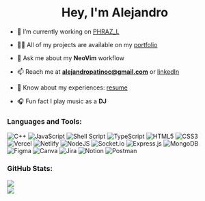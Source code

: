 <h1 align="center">Hey, I'm Alejandro</h1>
                                       
- 🔭 I’m currently working on [PHRAZ_L](https://team2-front.vercel.app/)

- 👨‍💻 All of my projects are available on my [portfolio](https://alejandropatino.io)

- 💬 Ask me about my **NeoVim** workflow

- 📫 Reach me at **alejandropatinoc@gmail.com** or [linkedIn](https://www.linkedin.com/in/alejandropatinoc/)

- 📄 Know about my experiences: [resume](https://alejandro-patino-portfolio.netlify.app/Alejandros-Resume.pdf)

- 🎧 Fun fact I play music as a **DJ**


### Languages and Tools:
![C++](https://img.shields.io/badge/c++-%2300599C.svg?style=flat&logo=c%2B%2B&logoColor=white) ![JavaScript](https://img.shields.io/badge/javascript-%23323330.svg?style=flat&logo=javascript&logoColor=%23F7DF1E) ![Shell Script](https://img.shields.io/badge/shell_script-%23121011.svg?style=flat&logo=gnu-bash&logoColor=white) ![TypeScript](https://img.shields.io/badge/typescript-%23007ACC.svg?style=flat&logo=typescript&logoColor=white) ![HTML5](https://img.shields.io/badge/html5-%23E34F26.svg?style=flat&logo=html5&logoColor=white) ![CSS3](https://img.shields.io/badge/css3-%231572B6.svg?style=flat&logo=css3&logoColor=white) ![Vercel](https://img.shields.io/badge/vercel-%23000000.svg?style=flat&logo=vercel&logoColor=white) ![Netlify](https://img.shields.io/badge/netlify-%23000000.svg?style=flat&logo=netlify&logoColor=#00C7B7) ![NodeJS](https://img.shields.io/badge/node.js-6DA55F?style=flat&logo=node.js&logoColor=white) ![Socket.io](https://img.shields.io/badge/Socket.io-black?style=flat&logo=socket.io&badgeColor=010101) ![Express.js](https://img.shields.io/badge/express.js-%23404d59.svg?style=flat&logo=express&logoColor=%2361DAFB) ![MongoDB](https://img.shields.io/badge/MongoDB-%234ea94b.svg?style=flat&logo=mongodb&logoColor=white) 	![Figma](https://img.shields.io/badge/figma-%23F24E1E.svg?style=flat&logo=figma&logoColor=white) ![Canva](https://img.shields.io/badge/Canva-%2300C4CC.svg?style=flat&logo=Canva&logoColor=white) ![Jira](https://img.shields.io/badge/jira-%230A0FFF.svg?style=flat&logo=jira&logoColor=white) ![Notion](https://img.shields.io/badge/Notion-%23000000.svg?style=flat&logo=notion&logoColor=white) ![Postman](https://img.shields.io/badge/Postman-FF6C37?style=flat&logo=postman&logoColor=white)

### GitHub Stats:
![](https://github-readme-stats.vercel.app/api/top-langs/?username=alejandro-patino-camargo&theme=gotham&hide_border=true&include_all_commits=false&count_private=false&layout=compact)
<br/>
![](https://github-readme-streak-stats.herokuapp.com/?user=alejandro-patino-camargo&theme=gotham&hide_border=true)<br/>
